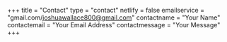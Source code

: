 +++
title = "Contact"
type = "contact"
netlify = false
emailservice = "gmail.com/joshuawallace800@gmail.com"
contactname = "Your Name"
contactemail = "Your Email Address"
contactmessage = "Your Message"
+++
